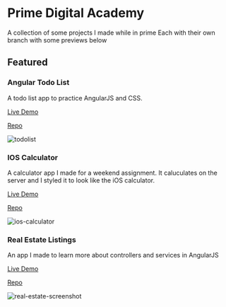 # Prime Digital Academy

A collection of some projects I made while in prime
Each with their own branch with some previews below

## Featured

### Angular Todo List

A todo list app to practice AngularJS and CSS.

[Live Demo](https://awesome-angular-todo.herokuapp.com/)

[Repo](https://github.com/brannonjames/PrimeDigitalAcademy/tree/angular-todo)

![todolist](https://i.imgur.com/Ag5Yrgz.png)

### IOS Calculator

A calculator app I made for a weekend assignment.
It caluculates on the server and I styled it to look like the iOS calculator.

[Live Demo](https://awesome-calculator.herokuapp.com/)

[Repo](https://github.com/brannonjames/PrimeDigitalAcademy/tree/ios-calculator)

![ios-calculator](https://i.imgur.com/Uo6VLEk.png)

### Real Estate Listings

An app I made to learn more about controllers and services in AngularJS

[Live Demo](https://awesome-real-estate-app.herokuapp.com/)

[Repo](https://github.com/brannonjames/PrimeDigitalAcademy/tree/real-estate-listings)

![real-estate-screenshot](https://i.imgur.com/lCqMdu4.png)
